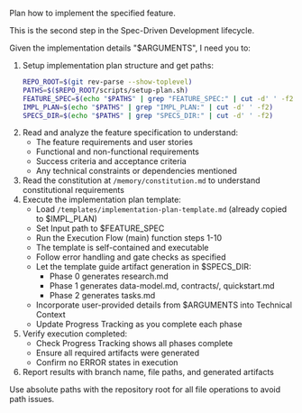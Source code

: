 Plan how to implement the specified feature.

This is the second step in the Spec-Driven Development lifecycle.

Given the implementation details "$ARGUMENTS", I need you to:

1. Setup implementation plan structure and get paths:
   ```bash
   REPO_ROOT=$(git rev-parse --show-toplevel)
   PATHS=$($REPO_ROOT/scripts/setup-plan.sh)
   FEATURE_SPEC=$(echo "$PATHS" | grep "FEATURE_SPEC:" | cut -d' ' -f2)
   IMPL_PLAN=$(echo "$PATHS" | grep "IMPL_PLAN:" | cut -d' ' -f2)
   SPECS_DIR=$(echo "$PATHS" | grep "SPECS_DIR:" | cut -d' ' -f2)
   ```
2. Read and analyze the feature specification to understand:
   - The feature requirements and user stories
   - Functional and non-functional requirements
   - Success criteria and acceptance criteria
   - Any technical constraints or dependencies mentioned
3. Read the constitution at `/memory/constitution.md` to understand constitutional requirements
4. Execute the implementation plan template:
   - Load `/templates/implementation-plan-template.md` (already copied to $IMPL_PLAN)
   - Set Input path to $FEATURE_SPEC
   - Run the Execution Flow (main) function steps 1-10
   - The template is self-contained and executable
   - Follow error handling and gate checks as specified
   - Let the template guide artifact generation in $SPECS_DIR:
     * Phase 0 generates research.md
     * Phase 1 generates data-model.md, contracts/, quickstart.md
     * Phase 2 generates tasks.md
   - Incorporate user-provided details from $ARGUMENTS into Technical Context
   - Update Progress Tracking as you complete each phase
5. Verify execution completed:
   - Check Progress Tracking shows all phases complete
   - Ensure all required artifacts were generated
   - Confirm no ERROR states in execution
6. Report results with branch name, file paths, and generated artifacts

Use absolute paths with the repository root for all file operations to avoid path issues.